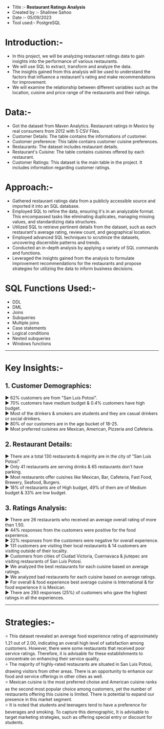 * Title :-        **Restaurant Ratings Analysis**
* Created by :-   Shalinee Sahoo
* Date :-         05/09/2023
* Tool used:-     PostgreSQL

# Introduction:-
* In this project, we will be analyzing restaurant ratings data to gain insights into the performance of various restaurants.
* We will use SQL to extract, transform and analyze the data.
* The insights gained from this analysis will be used to understand the factors that influence a restaurant's rating and make recommendations for improvement.
* We will examine the relationship between different variables such as the location, cuisine and price range of the restaurants and their ratings.
  
# Data:-
* Got the dataset from Maven Analytics. Restaurant ratings in Mexico by real consumers from 2012 with 5 CSV Files.
* Customer Details: The table contains the informations of customer.
* Customer preference: This table contains customer cuisine preferences.
* Restaurants: The dataset includes restaurant details.
* Restaurant's Cuisine: The table contains cuisines offered by each restaurant.
* Customer Ratings: This dataset is the main table in the project. It includes information regarding customer ratings.

# Approach:-
* Gathered restaurant ratings data from a publicly accessible source and imported it into an SQL database.
* Employed SQL to refine the data, ensuring it's in an analyzable format. This encompassed tasks like eliminating duplicates, managing missing values, and standardizing data structures.
* Utilized SQL to retrieve pertinent details from the dataset, such as each restaurant's average rating, review count, and geographical location.
* Employed advanced SQL techniques to scrutinize the datasets, uncovering discernible patterns and trends.
* Conducted an in-depth analysis by applying a variety of SQL commands and functions.
* Leveraged the insights gained from the analysis to formulate improvement recommendations for the restaurants and propose strategies for utilizing the data to inform business decisions.

# SQL Functions Used:-
* DDL
* DML
* Joins
* Subqueries
* Multiple joins
* Case statements
* Logical conditions
* Nested subqueries
* Windows functions

-------------------------------------
# Key Insights:-
## 1. Customer Demographics: 
► 62% customers are from "San Luis Potosi".<br>
► 70% customers have medium budget & 0.4% customers have high budget.<br>
► Most of the drinkers & smokers are students and they are casual drinkers or social drinkers.<br>
► 80% of our customers are in the age bucket of 18-25.<br>
► Most preferred cuisines are Mexican, American, Pizzeria and Cafeteria.

## 2. Restaurant Details: 
► There are a total 130 restaurants & majority are in the city of "San Luis Potosi".<br>
► Only 41 restaurants are serving drinks & 65 restaurants don't have parking.<br>
► Most restaurants offer cuisines like Mexican, Bar, Cafeteria, Fast Food, Brewery, Seafood, Burgers.<br>
► 18% of restaurants are of High budget, 49% of them are of Medium budget & 33% are low budget.

## 3. Ratings Analysis: 
► There are 26 restaurants who received an average overall rating of more than 1.50.<br>
► 44% responses from the customers were positive for the food experience.<br>
► 22% responses from the customers were negative for overall experience.<br>
► 131 customers are visiting their local restaurants & 14 customers are visiting outside of their locality.<br>
► Customers from cities of Ciudad Victoria, Cuernavaca & jiutepec are visiting restaurants of San Luis Potosi.<br>
► We analyzed the best restaurants for each cuisine based on average ratings.<br>
► We analyzed bad restaurants for each cuisine based on average ratings.<br>
► For overall & food experience best average cuisine is International & for food experience it is Mexican.<br>
► There are 293 responses (25%) of customers who gave the highest ratings in all the experiences.

--------------------------------
# Strategies:-
⭐ This dataset revealed an average food experience rating of approximately 1.21 out of 2.00, indicating an overall high level of satisfaction among customers. However, there were some restaurants that received 
poor service ratings. Therefore, it is advisable for these establishments to concentrate on enhancing their service quality.<br>
⭐ The majority of highly-rated restaurants are situated in San Luis Potosi, drawing visitors from other areas. There is an opportunity to enhance our food and service offerings in other cities as well.<br>
⭐ Mexican cuisine is the most preferred choise and American cuisine ranks as the second most popular choice among customers, yet the number of restaurants offering this cuisine is limited. There is potential to 
expand our presence in this market segment.<br>
⭐ It is noted that students and teenagers tend to have a preference for beverages and smoking. To capture this demographic, It is advisable to target marketing strategies, such as offering special entry or discount for students.
